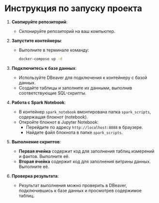 # Инструкция по запуску проекта

1. **Скопируйте репозиторий**:
   - Склонируйте репозиторий на ваш компьютер.

2. **Запустите контейнеры**:
   - Выполните в терминале команду:
     ```bash
     docker-compose up -d
     ```

3. **Подключитесь к базе данных**:
   - Используйте DBeaver для подключения к контейнеру с базой данных.
   - Создайте таблицы и заполните их данными, выполнив соответствующие SQL-скрипты.

4. **Работа с Spark Notebook**:
   - В контейнер `spark_notebook` вмонтирована папка `spark_scripts`, содержащая блокнот (notebook).
   - Откройте блокнот в Jupyter Notebook:
     - Перейдите по адресу `http://localhost:8888` в браузере.
     - Найдите файл блокнота в папке `spark_scripts`.

5. **Выполнение скриптов**:
   - **Первая ячейка** содержит код для заполнения таблиц измерений и фактов. Выполните её.
   - **Вторая ячейка** содержит код для заполнения витрины данных. Выполните её.

6. **Проверка результата**:
   - Результат выполнения можно проверить в DBeaver, подключившись к базе данных и просмотрев содержимое таблиц.